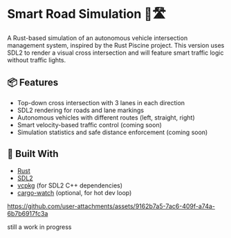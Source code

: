 # Smart Road Simulation 🚗🛣️

A Rust-based simulation of an autonomous vehicle intersection management system, inspired by the Rust Piscine project. This version uses SDL2 to render a visual cross intersection and will feature smart traffic logic without traffic lights.

## 📦 Features

- Top-down cross intersection with 3 lanes in each direction
- SDL2 rendering for roads and lane markings
- Autonomous vehicles with different routes (left, straight, right)
- Smart velocity-based traffic control (coming soon)
- Simulation statistics and safe distance enforcement (coming soon)

## 🧰 Built With

- [Rust](https://www.rust-lang.org/)
- [SDL2](https://github.com/Rust-SDL2/rust-sdl2)
- [vcpkg](https://github.com/microsoft/vcpkg) (for SDL2 C++ dependencies)
- [cargo-watch](https://crates.io/crates/cargo-watch) (optional, for hot dev loop)


https://github.com/user-attachments/assets/9162b7a5-7ac6-409f-a74a-6b7b6917fc3a


still a work in progress 
